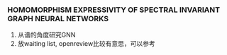 ### HOMOMORPHISM EXPRESSIVITY OF SPECTRAL INVARIANT GRAPH NEURAL NETWORKS
1. 从谱的角度研究GNN
2. 放waiting list, openreview比较有意思，可以参考